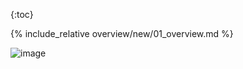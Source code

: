 {:toc}

{% include_relative overview/new/01_overview.md %}

![image](overview/static/images/image1.png)

